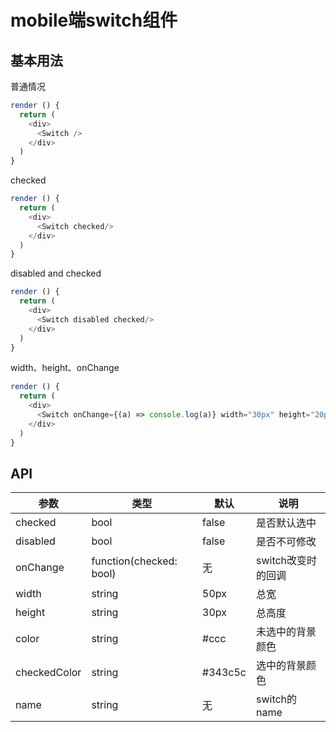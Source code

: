 # mobile端switch组件

## 基本用法
普通情况

```js
render () {
  return (
    <div>
      <Switch />
    </div>
  )
}
```

checked
```js
render () {
  return (
    <div>
      <Switch checked/>
    </div>
  )
}
```

disabled and checked
```js
render () {
  return (
    <div>
      <Switch disabled checked/>
    </div>
  )
}
```

width、height、onChange
```js
render () {
  return (
    <div>
      <Switch onChange={(a) => console.log(a)} width="30px" height="20px" color="red" checkedColor="green" name="switch"/>
    </div>
  )
}
```

## API

|   参数    |   类型   |   默认  |   说明     |
|-----------|----------|------------|-------------------|
| checked   |  bool  |     false     | 是否默认选中 |
| disabled  |  bool  |  false    | 是否不可修改	|
| onChange  | function(checked: bool) | 无 | switch改变时的回调 |
| width     |  string|     50px     | 总宽 |
| height    |  string  |     30px     | 总高度 |
| color   |  string  |     #ccc     | 未选中的背景颜色 |
| checkedColor   |  string  |   #343c5c   | 选中的背景颜色 |
| name   |  string  |   无   | switch的name |
